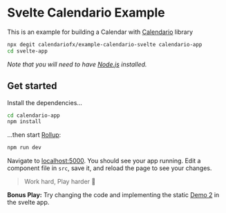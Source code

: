 # Svelte Calendario Example

This is an example for building a Calendar with [Calendario](https://github.com/calendariofx/calendario) library

```bash
npx degit calendariofx/example-calendario-svelte calendario-app
cd svelte-app
```

*Note that you will need to have [Node.js](https://nodejs.org) installed.*


## Get started

Install the dependencies...

```bash
cd calendario-app
npm install
```

...then start [Rollup](https://rollupjs.org):

```bash
npm run dev
```

Navigate to [localhost:5000](http://localhost:5000). You should see your app running. Edit a component file in `src`, save it, and reload the page to see your changes.

> Work hard, Play harder :tada:

**Bonus Play:** Try changing the code and implementing the static [Demo 2](https://calendariofx.github.io/example-calendario-svelte/index2.html) in the svelte app. 